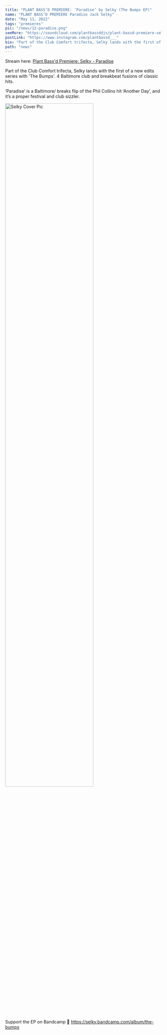 ```yaml
---
title: "PLANT BASS’D PREMIERE: ‘Paradise’ by Selky (The Bumps EP)"
name: "PLANT BASS’D PREMIERE Paradise Jack Selky"
date: "May 11, 2022"
tags: "premieres"
pic: "/news/12-paradise.png"
seeMore: "https://soundcloud.com/plantbassddjs/plant-bassd-premiere-selky-paradise-the-bumps-ep"
postLink: "https://www.instagram.com/plantbassd___"
bio: "Part of the Club Comfort trifecta, Selky lands with the first of a new edits series with 'The Bumps'. 4 Baltimore club and breakbeat fusions of classic hits..."
path: "news"
---
```


Stream here: <a href="https://soundcloud.com/plantbassddjs/plant-bassd-premiere-selky-paradise-the-bumps-ep" rel="noopener noreferrer" target="_blank">Plant Bass'd Premiere: Selky - Paradise</a>

Part of the Club Comfort trifecta, Selky lands with the first of a new edits series with 'The Bumps'. 4 Baltimore club and breakbeat fusions of classic hits.

‘Paradise’ is a Baltimore/ breaks flip of the Phil Collins hit ‘Another Day’, and it’s a proper festival and club sizzler.

<img src="/news/12-selky.jpg" alt="Selky Cover Pic" width="75%" />

Support the EP on Bandcamp 🌱 https://selky.bandcamp.com/album/the-bumps
